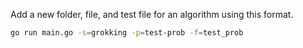 Add a new folder, file, and test file for an algorithm using this format.

```sh
go run main.go -s=grokking -p=test-prob -f=test_prob
```

